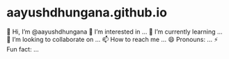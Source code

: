 # aayushdhungana.github.io
👋 Hi, I’m @aayushdhungana
👀 I’m interested in ...
🌱 I’m currently learning ...
💞️ I’m looking to collaborate on ...
📫 How to reach me ...
😄 Pronouns: ...
⚡ Fun fact: ...

